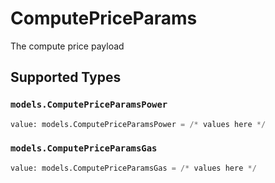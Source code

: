 # ComputePriceParams

The compute price payload


## Supported Types

### `models.ComputePriceParamsPower`

```python
value: models.ComputePriceParamsPower = /* values here */
```

### `models.ComputePriceParamsGas`

```python
value: models.ComputePriceParamsGas = /* values here */
```

